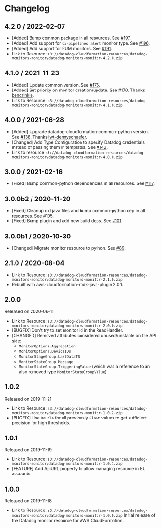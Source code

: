 # Changelog

## 4.2.0 / 2022-02-07

* [Added] Bump common package in all resources. See [#197](https://github.com/DataDog/datadog-cloudformation-resources/pull/197).
* [Added] Add support for `ci-pipelines alert` monitor type. See [#196](https://github.com/DataDog/datadog-cloudformation-resources/pull/196).
* [Added] Add support for RUM monitors. See [#191](https://github.com/DataDog/datadog-cloudformation-resources/pull/191).
* Link to Resource: `s3://datadog-cloudformation-resources/datadog-monitors-monitor/datadog-monitors-monitor-4.2.0.zip`

## 4.1.0 / 2021-11-23

* [Added] Update common version. See [#176](https://github.com/DataDog/datadog-cloudformation-resources/pull/176).
* [Added] Set priority on monitor creation/update. See [#170](https://github.com/DataDog/datadog-cloudformation-resources/pull/170). Thanks [bencrinkle](https://github.com/bencrinkle).
* Link to Resource: `s3://datadog-cloudformation-resources/datadog-monitors-monitor/datadog-monitors-monitor-4.1.0.zip`

## 4.0.0 / 2021-06-28

* [Added] Upgrade datadog-cloudformation-common-python version. See [#138](https://github.com/DataDog/datadog-cloudformation-resources/pull/138). Thanks [iwt-dennyschaefer](https://github.com/iwt-dennyschaefer).
* [Changed] Add Type Configuration to specify Datadog credentials instead of passing them in templates. See [#142](https://github.com/DataDog/datadog-cloudformation-resources/pull/142).
* Link to resource `s3://datadog-cloudformation-resources/datadog-monitors-monitor/datadog-monitors-monitor-4.0.0.zip`

## 3.0.0 / 2021-02-16

* [Fixed] Bump common-python dependencies in all resources. See [#117](https://github.com/DataDog/datadog-cloudformation-resources/pull/117).

## 3.0.0b2 / 2020-11-20

* [Fixed] Cleanup old java files and bump common-python dep in all resources. See [#105](https://github.com/DataDog/datadog-cloudformation-resources/pull/105).
* [Fixed] Bump plugin and add new build deps. See [#101](https://github.com/DataDog/datadog-cloudformation-resources/pull/101).

## 3.0.0b1 / 2020-10-30

* [Changed] Migrate monitor resource to python. See [#89](https://github.com/DataDog/datadog-cloudformation-resources/pull/89).


## 2.1.0 / 2020-08-04

* Link to Resource: `s3://datadog-cloudformation-resources/datadog-monitors-monitor/datadog-monitors-monitor-2.1.0.zip`
* Rebuilt with aws-cloudformation-rpdk-java-plugin 2.0.1.

## 2.0.0

Released on 2020-06-11

* Link to Resource: `s3://datadog-cloudformation-resources/datadog-monitors-monitor/datadog-monitors-monitor-2.0.0.zip`
* [BUGFIX] Don't try to set monitor id in the ReadHandler.
* [CHANGED] Removed attributes considered unused/unstable on the API side:
  * `MonitorOptions.Aggregation`
  * `MonitorOptions.DeviceIDs`
  * `MonitorStageGroup.LastDataTS`
  * `MonitorStateGroup.Message`
  * `MonitorStateGroup.TriggeringValue` (which was a reference to an also removed type `MonitorStateGroupValue`)

## 1.0.2

Released on 2019-11-21

* Link to Resource: `s3://datadog-cloudformation-resources/datadog-monitors-monitor/datadog-monitors-monitor-1.0.2.zip`
* [BUGFIX] Use `Double` for all previously `Float` values to get sufficient precision for high thresholds.

## 1.0.1

Released on 2019-11-19

* Link to Resource: `s3://datadog-cloudformation-resources/datadog-monitors-monitor/datadog-monitors-monitor-1.0.1.zip`
* [FEATURE] Add ApiURL property to allow managing resource in EU accounts

## 1.0.0

Released on 2019-11-18

* Link to Resource: `s3://datadog-cloudformation-resources/datadog-monitors-monitor/datadog-monitors-monitor-1.0.0.zip`
Initial release of the Datadog monitor resource for AWS CloudFormation.
